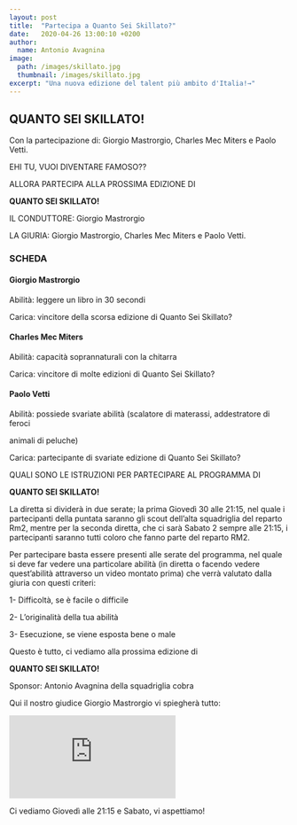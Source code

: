 ```yaml
---
layout: post
title:  "Partecipa a Quanto Sei Skillato?"
date:   2020-04-26 13:00:10 +0200
author:
  name: Antonio Avagnina
image:
  path: /images/skillato.jpg
  thumbnail: /images/skillato.jpg
excerpt: "Una nuova edizione del talent più ambito d'Italia!→"
---
```


## QUANTO SEI SKILLATO!

Con la partecipazione di: Giorgio Mastrorgio, Charles Mec Miters e Paolo Vetti.

EHI TU, VUOI DIVENTARE FAMOSO??

ALLORA PARTECIPA ALLA PROSSIMA EDIZIONE DI

**QUANTO SEI SKILLATO!**

IL CONDUTTORE: Giorgio Mastrorgio

LA GIURIA: Giorgio Mastrorgio, Charles Mec Miters e Paolo Vetti.

### SCHEDA

#### Giorgio Mastrorgio

Abilità: leggere un libro in 30 secondi

Carica: vincitore della scorsa edizione di Quanto Sei Skillato?

#### Charles Mec Miters

Abilità: capacità soprannaturali con la chitarra

Carica: vincitore di molte edizioni di Quanto Sei Skillato?

#### Paolo Vetti

Abilità: possiede svariate abilità (scalatore di materassi, addestratore di feroci

animali di peluche)

Carica: partecipante di svariate edizione di Quanto Sei Skillato?

QUALI SONO LE ISTRUZIONI PER PARTECIPARE AL PROGRAMMA DI

**QUANTO SEI SKILLATO!**

La diretta si dividerà in due serate; la prima Giovedì 30 alle 21:15, nel quale i partecipanti della puntata saranno gli scout dell’alta squadriglia del reparto Rm2, mentre per la seconda diretta, che ci sarà Sabato 2 sempre alle 21:15, i partecipanti saranno tutti coloro che fanno parte del reparto RM2.

Per partecipare basta essere presenti alle serate del programma, nel quale si deve far vedere una particolare abilità (in diretta o facendo vedere quest’abilità attraverso un video montato prima) che verrà valutato dalla giuria con questi criteri:

1- Difficoltà, se è facile o difficile

2- L’originalità della tua abilità

3- Esecuzione, se viene esposta bene o male

Questo è tutto, ci vediamo alla prossima edizione di

**QUANTO SEI SKILLATO!**

Sponsor: Antonio Avagnina della squadriglia cobra

Qui il nostro giudice Giorgio Mastrorgio vi spiegherà tutto:

<div class="responsive-embed responsive-embed-16by9"> <iframe class="responsive-embed-item" src="https://www.youtube.com/embed/BTu1LydUm_U" frameborder="0" allow="accelerometer; autoplay; encrypted-media; gyroscope; picture-in-picture" allowfullscreen></iframe>
</div>

Ci vediamo Giovedì alle 21:15 e Sabato, vi aspettiamo!
